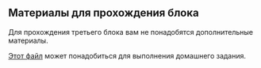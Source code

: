 ## Материалы для прохождения блока

Для прохождения третьего блока вам не понадобятся дополнительные материалы.

[Этот файл](https://study.softculture.cc/img/RHN_72/Block_4_Files_upd.zip) может понадобиться для выполнения домашнего задания.
